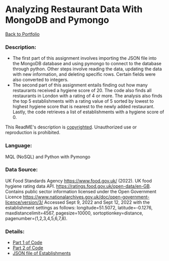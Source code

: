 # Analyzing Restaurant Data With MongoDB and Pymongo
[Back to Portfolio](https://github.com/cindyd97/Data-Analysis-Portfolio-Cindy)

### Description:
- The first part of this assignment involves importing the JSON file into the MongoDB database and using pymongo to connect to the database through python. Other steps involve reading the data, updating the data with new information, and deleting specific rows. Certain fields were also converted to integers.
- The second part of this assignment entails finding out how many restaurants received a hygiene score of 20. The code also finds all restaurants in London with a rating of 4 or more. The analysis also finds the top 5 establishments with a rating value of 5 sorted by lowest to highest hygiene score that is nearest to the newly added restaurant. Lastly, the code retrieves a list of establishments with a hygiene score of 0. 

This ReadME's description is [copyrighted](https://github.com/cindyd97/Work/blob/main/LICENSE). 
Unauthorized use or reproduction is prohibited.

### Language:
MQL (NoSQL) and Python with Pymongo

### Data Source:
UK Food Standards Agency https://www.food.gov.uk/ (2022). UK food hygiene rating data API. https://ratings.food.gov.uk/open-data/en-GB. Contains public sector information licensed under the Open Government Licence https://www.nationalarchives.gov.uk/doc/open-government-licence/version/3/
Accessed Sept 9, 2022 and Sept 12, 2022 with the establishment settings as follows: longitude=51.5072, latitude=-0.1276, maxdistancelimit=4567, pagesize=10000, sortoptionkey=distance, pagenumber=(1,2,3,4,5,6,7,8).

### Details:
- [Part 1 of Code](https://github.com/cindyd97/Analyzing_Restaurant_Data_MongoDB/blob/main/NoSQL_setup_starter.ipynb)
- [Part 2 of Code](https://github.com/cindyd97/Analyzing_Restaurant_Data_MongoDB/blob/main/NoSQL_analysis_starter.ipynb)
- [JSON file of Establishments](https://github.com/cindyd97/Analyzing_Restaurant_Data_MongoDB/blob/main/Resources/establishments.json)
